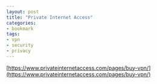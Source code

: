 ```yaml
---
layout: post
title: "Private Internet Access"
categories:
- bookmark
tags:
- vpn
- security
- privacy
---
```

[https://www.privateinternetaccess.com/pages/buy-vpn/](https://www.privateinternetaccess.com/pages/buy-vpn/)